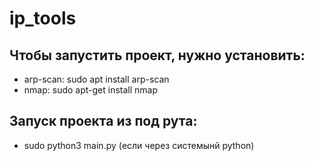 # ip_tools

## Чтобы запустить проект, нужно установить:

- arp-scan: sudo apt install arp-scan
- nmap: sudo apt-get install nmap

## Запуск проекта из под рута:
- sudo python3 main.py (если через системынй python)
